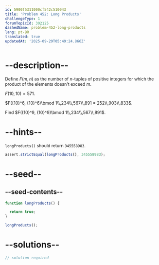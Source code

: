```yaml
---
id: 5900f5311000cf542c510043
title: 'Problem 452: Long Products'
challengeType: 1
forumTopicId: 302125
dashedName: problem-452-long-products
lang: pt-BR
translated: true
updatedAt: '2025-09-29T05:49:24.866Z'
---
```


# --description--

Define $F(m, n)$ as the number of $n$-tuples of positive integers for which the product of the elements doesn't exceed $m$.

$F(10, 10) = 571$.

$F({10}^6, {10}^6)\bmod 1\\,234\\,567\\,891 = 252\\,903\\,833$.

Find $F({10}^9, {10}^9)\bmod 1\\,234\\,567\\,891$.

# --hints--

`longProducts()` should return `345558983`.

```js
assert.strictEqual(longProducts(), 345558983);
```

# --seed--

## --seed-contents--

```js
function longProducts() {

  return true;
}

longProducts();
```

# --solutions--

```js
// solution required
```
